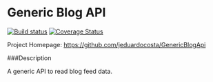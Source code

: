 Generic Blog API
=================

[![Build status](https://ci.appveyor.com/api/projects/status/dola3c90l4ix0si6?svg=true)](https://ci.appveyor.com/project/jeduardocosta/generic-blog-api) [![Coverage Status](https://coveralls.io/repos/jeduardocosta/generic-blog-api/badge.svg?branch=master)](https://coveralls.io/r/jeduardocosta/generic-blog-api?branch=master)

Project Homepage: https://github.com/jeduardocosta/GenericBlogApi

###Description

A generic API to read blog feed data.